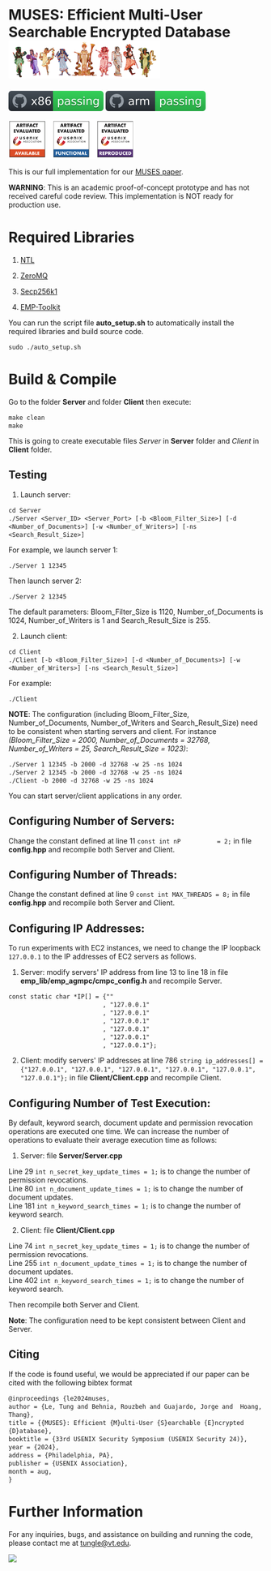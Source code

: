 # MUSES: Efficient Multi-User Searchable Encrypted Database <br /> <img src="https://github.com/vt-asaplab/MUSES/blob/main/MUSES/emp_lib/workflows/muses/muses.jpg" width="300">

![x86](https://github.com/vt-asaplab/MUSES/blob/main/MUSES/emp_lib/workflows/x86/badge.svg)
![arm](https://github.com/vt-asaplab/MUSES/blob/main/MUSES/emp_lib/workflows/arm/badge.svg)

<img src="https://github.com/vt-asaplab/MUSES/blob/main/MUSES/emp_lib/workflows/uae/badges.png" width="250">

This is our full implementation for our [MUSES paper](https://eprint.iacr.org/2023/720). 

**WARNING**: This is an academic proof-of-concept prototype and has not received careful code review. This implementation is NOT ready for production use.

# Required Libraries

1. [NTL](http://www.shoup.net/ntl/download.html)

2. [ZeroMQ](https://github.com/zeromq/cppzmq/releases/tag/v4.8.1)

3. [Secp256k1](https://github.com/bitcoin-core/secp256k1/tree/423b6d19d373f1224fd671a982584d7e7900bc93)

4. [EMP-Toolkit](https://github.com/emp-toolkit/emp-agmpc)

You can run the script file **auto_setup.sh** to automatically install the required libraries and build source code. 
```
sudo ./auto_setup.sh
```

# Build & Compile

Go to the folder **Server** and folder **Client** then execute:
``` 
make clean
make
```
This is going to create executable files *Server* in **Server** folder and *Client* in **Client** folder.

## Testing

1. Launch server:
```
cd Server
./Server <Server_ID> <Server_Port> [-b <Bloom_Filter_Size>] [-d <Number_of_Documents>] [-w <Number_of_Writers>] [-ns <Search_Result_Size>]
```

For example, we launch server 1:
```
./Server 1 12345
```
Then launch server 2:
```
./Server 2 12345
```
The default parameters: Bloom_Filter_Size is 1120, Number_of_Documents is 1024, Number_of_Writers is 1 and Search_Result_Size is 255. 

2. Launch client:
```
cd Client
./Client [-b <Bloom_Filter_Size>] [-d <Number_of_Documents>] [-w <Number_of_Writers>] [-ns <Search_Result_Size>] 
```

For example: 
```
./Client
```

**NOTE**: The configuration (including Bloom_Filter_Size, Number_of_Documents, Number_of_Writers and Search_Result_Size) need to be consistent when starting servers and client. For instance *(Bloom_Filter_Size = 2000, Number_of_Documents = 32768, Number_of_Writers = 25, Search_Result_Size = 1023)*:
```
./Server 1 12345 -b 2000 -d 32768 -w 25 -ns 1024
./Server 2 12345 -b 2000 -d 32768 -w 25 -ns 1024
./Client -b 2000 -d 32768 -w 25 -ns 1024
```

You can start server/client applications in any order.

## Configuring Number of Servers:
Change the constant defined at line 11 ``const int nP          = 2;`` in file **config.hpp** and recompile both Server and Client.

## Configuring Number of Threads:
Change the constant defined at line 9 ``const int MAX_THREADS = 8;`` in file **config.hpp** and recompile both Server and Client.

## Configuring IP Addresses:
To run experiments with EC2 instances, we need to change the IP loopback ```127.0.0.1``` to the IP addresses of EC2 servers as follows. 

1. Server: modify servers' IP address from line 13 to line 18 in file **emp_lib/emp_agmpc/cmpc_config.h** and recompile Server.
```
const static char *IP[] = {""
                          , "127.0.0.1"
                          , "127.0.0.1"
                          , "127.0.0.1"
                          , "127.0.0.1"
                          , "127.0.0.1"
                          , "127.0.0.1"}; 
```


2. Client: modify servers' IP addresses at line 786 ``string ip_addresses[] = {"127.0.0.1", "127.0.0.1", "127.0.0.1", "127.0.0.1", "127.0.0.1", "127.0.0.1"};`` in file **Client/Client.cpp** and recompile Client.

## Configuring Number of Test Execution:
By default, keyword search, document update and permission revocation operations are executed one time. We can increase the number of operations to evaluate their average execution time as follows: 

1. Server: file **Server/Server.cpp**

Line 29 ```int n_secret_key_update_times = 1;``` is to change the number of permission revocations.\
Line 80 ```int n_document_update_times = 1;``` is to change the number of document updates.\
Line 181 ```int n_keyword_search_times = 1;``` is to change the number of keyword search.

2. Client: file **Client/Client.cpp**

Line 74 ```int n_secret_key_update_times = 1;``` is to change the number of permission revocations.\
Line 255 ```int n_document_update_times = 1;``` is to change the number of document updates.\
Line 402 ```int n_keyword_search_times = 1;``` is to change the number of keyword search.

Then recompile both Server and Client. 

**Note**: The configuration need to be kept consistent between Client and Server. 

## Citing

If the code is found useful, we would be appreciated if our paper can be cited with the following bibtex format 

```
@inproceedings {le2024muses,
author = {Le, Tung and Behnia, Rouzbeh and Guajardo, Jorge and  Hoang, Thang},
title = {{MUSES}: Efficient {M}ulti-User {S}earchable {E}ncrypted {D}atabase},
booktitle = {33rd USENIX Security Symposium (USENIX Security 24)},
year = {2024},
address = {Philadelphia, PA},
publisher = {USENIX Association},
month = aug,
}
```

# Further Information
For any inquiries, bugs, and assistance on building and running the code, please contact me at [tungle@vt.edu](mailto:tungle@vt.edu?Subject=[MUSES]%20Inquiry).

<img src="https://github.com/vt-asaplab/MUSES/blob/main/MUSES/emp_lib/workflows/muses/muses_3.jpg" width="300">
